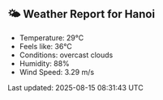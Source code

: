 <!-- WEATHER-START -->
## 🌤 Weather Report for Hanoi

- Temperature: 29°C
- Feels like: 36°C
- Conditions: overcast clouds
- Humidity: 88%
- Wind Speed: 3.29 m/s

Last updated: 2025-08-15 08:31:43 UTC
<!-- WEATHER-END -->
